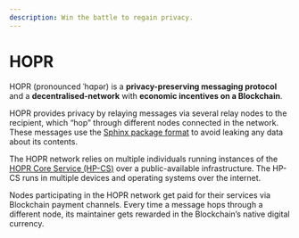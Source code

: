 ```yaml
---
description: Win the battle to regain privacy.
---
```


# HOPR

HOPR \(pronounced ˈhɑpər\) is a **privacy-preserving messaging protocol** and a **decentralised-network** with **economic incentives on a Blockchain**.

HOPR provides privacy by relaying messages via several relay nodes to the recipient, which “hop” through different nodes connected in the network. These messages use the [Sphinx package format](https://cypherpunks.ca/~iang/pubs/Sphinx_Oakland09.pdf) to avoid leaking any data about its contents.

The HOPR network relies on multiple individuals running instances of the [HOPR Core Service \(HP-CS\)](https://github.com/hoprnet/hopr-core) over a public-available infrastructure. The HP-CS runs in multiple devices and operating systems over the internet.

Nodes participating in the HOPR network get paid for their services via Blockchain payment channels. Every time a message hops through a different node, its maintainer gets rewarded in the Blockchain’s native digital currency.

